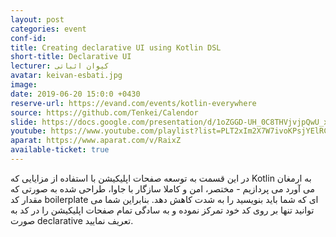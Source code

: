 ```yaml
---
layout: post
categories: event
conf-id: 
title: Creating declarative UI using Kotlin DSL
short-title: Declarative UI
lecturer: کیوان اثباتی
avatar: keivan-esbati.jpg
image: 
date: 2019-06-20 15:0:0 +0430
reserve-url: https://evand.com/events/kotlin-everywhere
source: https://github.com/Tenkei/Calendor
slide: https://docs.google.com/presentation/d/1oZGGD-UH_0C8THVjvjpQwU_xNlkLW0v_u3pT-Cz9LBs
youtube: https://www.youtube.com/playlist?list=PLT2xIm2X7W7ivoKPsjYElRCLqM-0wr2Fh
aparat: https://www.aparat.com/v/RaixZ
available-ticket: true
---
```

در این قسمت به توسعه صفحات اپلیکیشن با استفاده از مزایایی که Kotlin به ارمغان می آورد می پردازیم - مختصر، امن و کاملا سازگار با جاوا، طراحی شده به صورتی که مقدار کد boilerplate ای که شما باید بنویسید را به شدت کاهش دهد. بنابراین شما می توانید تنها بر روی کد خود تمرکز نموده و به سادگی تمام صفحات اپلیکیشن را در کد به صورت declarative تعریف نمایید.